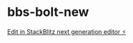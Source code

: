 # bbs-bolt-new

[Edit in StackBlitz next generation editor ⚡️](https://stackblitz.com/~/github.com/guomengtao/bbs-bolt-new)